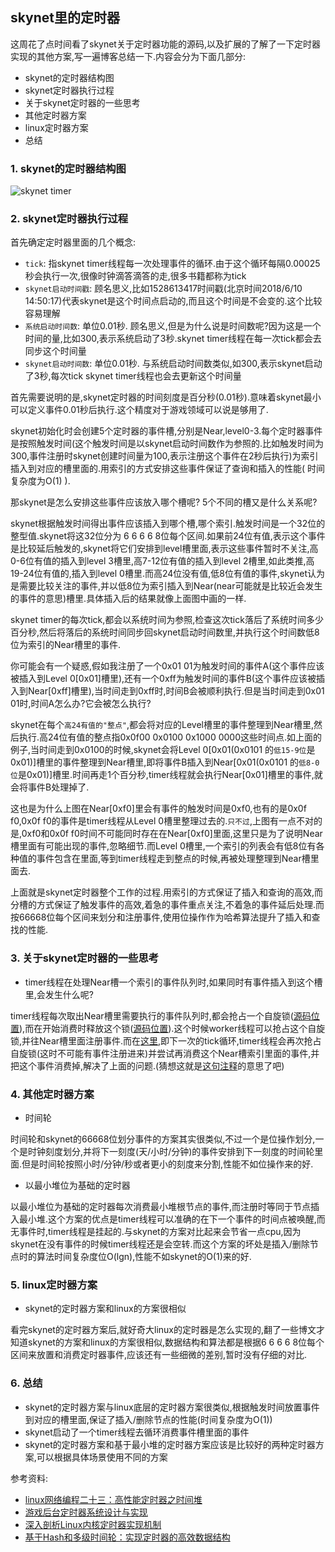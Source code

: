 ## skynet里的定时器

这周花了点时间看了skynet关于定时器功能的源码,以及扩展的了解了一下定时器实现的其他方案,写一遍博客总结一下.内容会分为下面几部分:

- skynet的定时器结构图
- skynet定时器执行过程
- 关于skynet定时器的一些思考
- 其他定时器方案
- linux定时器方案
- 总结


### 1. skynet的定时器结构图
![skynet timer](../img/skynet/timer/skynettimer.png)

### 2. skynet定时器执行过程

首先确定定时器里面的几个概念:

- `tick`: 指skynet timer线程每一次处理事件的循环.由于这个循环每隔0.00025秒会执行一次,很像时钟滴答滴答的走,很多书籍都称为tick
- `skynet启动时间戳`: 顾名思义,比如1528613417时间戳(北京时间2018/6/10 14:50:17)代表skynet是这个时间点启动的,而且这个时间是不会变的.这个比较容易理解
- `系统启动时间数`: 单位0.01秒. 顾名思义,但是为什么说是时间数呢?因为这是一个时间的量,比如300,表示系统启动了3秒.skynet timer线程在每一次tick都会去同步这个时间量
- `skynet启动时间数`: 单位0.01秒. 与系统启动时间数类似,如300,表示skynet启动了3秒,每次tick skynet timer线程也会去更新这个时间量

首先需要说明的是,skynet定时器的时间刻度是百分秒(0.01秒).意味着skynet最小可以定义事件0.01秒后执行.这个精度对于游戏领域可以说是够用了.

skynet初始化时会创建5个定时器的事件槽,分别是Near,level0-3.每个定时器事件是按照触发时间(这个触发时间是以skynet启动时间数作为参照的.比如触发时间为300,事件注册时skynet创建时间量为100,表示注册这个事件在2秒后执行)为索引插入到对应的槽里面的.用索引的方式安排这些事件保证了查询和插入的性能( 时间复杂度为O(1) ).

那skynet是怎么安排这些事件应该放入哪个槽呢? 5个不同的槽又是什么关系呢?

skynet根据触发时间得出事件应该插入到哪个槽,哪个索引.触发时间是一个32位的整型值.skynet将这32位分为 6 6 6 6 8位每个区间.如果前24位有值,表示这个事件是比较延后触发的,skynet将它们安排到level槽里面,表示这些事件暂时不关注,高0-6位有值的插入到level 3槽里,高7-12位有值的插入到level 2槽里,如此类推,高19-24位有值的,插入到level 0槽里.而高24位没有值,低8位有值的事件,skynet认为是需要比较关注的事件,并以低8位为索引插入到Near(near可能就是比较近会发生的事件的意思)槽里.具体插入后的结果就像上面图中画的一样.

skynet timer的每次tick,都会以系统时间为参照,检查这次tick落后了系统时间多少百分秒,然后将落后的系统时间同步回skynet启动时间数里,并执行这个时间数低8位为索引的Near槽里的事件.

你可能会有一个疑惑,假如我注册了一个0x01 01为触发时间的事件A(这个事件应该被插入到Level 0[0x01]槽里),还有一个0xff为触发时间的事件B(这个事件应该被插入到Near[0xff]槽里),当时间走到0xff时,时间B会被顺利执行.但是当时间走到0x01 01时,时间A怎么办?它会被怎么执行?

skynet在每个`高24有值的"整点"`,都会将对应的Level槽里的事件整理到Near槽里,然后执行.高24位有值的整点指0x0f00 0x0100 0x1000 0000这些时间点.如上面的例子,当时间走到0x0100的时候,skynet会将Level 0[0x01(0x0101 的`低15-9位`是0x01)]槽里的事件整理到Near槽里,即将事件B插入到Near[0x01(0x0101 的`低8-0位`是0x01)]槽里.时间再走1个百分秒,timer线程就会执行Near[0x01]槽里的事件,就会将事件B处理掉了.

这也是为什么上图在Near[0xf0]里会有事件的触发时间是0xf0,也有的是0x0f f0,0x0f f0的事件是timer线程从Level 0槽里整理过去的.`只不过`,上图有一点不对的是,0xf0和0x0f f0时间不可能同时存在在Near[0xf0]里面,这里只是为了说明Near槽里面有可能出现的事件,忽略细节.而Level 0槽里,一个索引的列表会有低8位有各种值的事件包含在里面,等到timer线程走到整点的时候,再被处理整理到Near槽里面去.

上面就是skynet定时器整个工作的过程.用索引的方式保证了插入和查询的高效,而分槽的方式保证了触发事件的高效,着急的事件重点关注,不着急的事件延后处理.而按66668位每个区间来划分和注册事件,使用位操作作为哈希算法提升了插入和查找的性能.

### 3. 关于skynet定时器的一些思考

- timer线程在处理Near槽一个索引的事件队列时,如果同时有事件插入到这个槽里,会发生什么呢?

timer线程每次取出Near槽里需要执行的事件队列时,都会抢占一个自旋锁([源码位置](https://github.com/cloudwu/skynet/blob/master/skynet-src/skynet_timer.c#L174)),而在开始消费时释放这个锁([源码位置](https://github.com/cloudwu/skynet/blob/master/skynet-src/skynet_timer.c#L165)).这个时候worker线程可以抢占这个自旋锁,并往Near槽里面注册事件.而在[这里](https://github.com/cloudwu/skynet/blob/master/skynet-src/skynet_timer.c#L177),即下一次的tick循环,timer线程会再次抢占自旋锁(这时不可能有事件注册进来)并尝试再消费这个Near槽索引里面的事件,并把这个事件消费掉,解决了上面的问题.(猜想这就是[这句注释](https://github.com/cloudwu/skynet/blob/master/skynet-src/skynet_timer.c#L176)的意思了吧)

### 4. 其他定时器方案

- 时间轮

时间轮和skynet的66668位划分事件的方案其实很类似,不过一个是位操作划分,一个是时钟刻度划分,并将下一刻度(天/小时/分钟)的事件安排到下一刻度的时间轮里面.但是时间轮按照小时/分钟/秒或者更小的刻度来分割,性能不如位操作来的好.

- 以最小堆位为基础的定时器

以最小堆位为基础的定时器每次消费最小堆根节点的事件,而注册时等同于节点插入最小堆.这个方案的优点是timer线程可以准确的在下一个事件的时间点被唤醒,而无事件时,timer线程是挂起的.与skynet的方案对比起来会节省一点cpu,因为skynet在没有事件的时候timer线程还是会空转.而这个方案的坏处是插入/删除节点时的算法时间复杂度位O(lgn),性能不如skynet的O(1)来的好.

### 5. linux定时器方案

- skynet的定时器方案和linux的方案很相似

看完skynet的定时器方案后,就好奇大linux的定时器是怎么实现的,翻了一些博文才知道skynet的方案和linux的方案很相似,数据结构和算法都是根据6 6 6 6 8位每个区间来放置和消费定时器事件,应该还有一些细微的差别,暂时没有仔细的对比.

### 6. 总结

- skynet的定时器方案与linux底层的定时器方案很类似,根据触发时间放置事件到对应的槽里面,保证了插入/删除节点的性能(时间复杂度为O(1))
- skynet启动了一个timer线程去循环消费事件槽里面的事件
- skynet的定时器方案和基于最小堆的定时器方案应该是比较好的两种定时器方案,可以根据具体场景使用不同的方案

参考资料:

- [linux网络编程二十三：高性能定时器之时间堆](https://blog.csdn.net/jasonliuvip/article/details/24738605)
- [游戏后台定时器系统设计与实现](https://www.jianshu.com/p/5a973f3ac409)
- [深入剖析Linux内核定时器实现机制](https://blog.csdn.net/tianmohust/article/details/8707162)
- [基于Hash和多级时间轮：实现定时器的高效数据结构](http://www.lpnote.com/2017/11/16/hashed-and-hierarchical-timing-wheels/)
